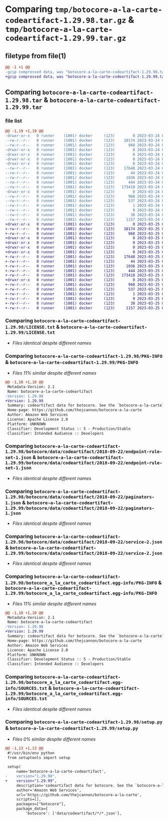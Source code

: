 # Comparing `tmp/botocore-a-la-carte-codeartifact-1.29.98.tar.gz` & `tmp/botocore-a-la-carte-codeartifact-1.29.99.tar.gz`

## filetype from file(1)

```diff
@@ -1 +1 @@
-gzip compressed data, was "botocore-a-la-carte-codeartifact-1.29.98.tar", last modified: Fri Mar 24 01:24:04 2023, max compression
+gzip compressed data, was "botocore-a-la-carte-codeartifact-1.29.99.tar", last modified: Sat Mar 25 01:22:22 2023, max compression
```

## Comparing `botocore-a-la-carte-codeartifact-1.29.98.tar` & `botocore-a-la-carte-codeartifact-1.29.99.tar`

### file list

```diff
@@ -1,19 +1,19 @@
-drwxr-xr-x   0 runner    (1001) docker     (123)        0 2023-03-24 01:24:04.945809 botocore-a-la-carte-codeartifact-1.29.98/
--rw-r--r--   0 runner    (1001) docker     (123)    10174 2023-03-24 01:24:04.000000 botocore-a-la-carte-codeartifact-1.29.98/LICENSE.txt
--rw-r--r--   0 runner    (1001) docker     (123)      968 2023-03-24 01:24:04.945809 botocore-a-la-carte-codeartifact-1.29.98/PKG-INFO
-drwxr-xr-x   0 runner    (1001) docker     (123)        0 2023-03-24 01:24:04.945809 botocore-a-la-carte-codeartifact-1.29.98/botocore/
-drwxr-xr-x   0 runner    (1001) docker     (123)        0 2023-03-24 01:24:04.945809 botocore-a-la-carte-codeartifact-1.29.98/botocore/data/
-drwxr-xr-x   0 runner    (1001) docker     (123)        0 2023-03-24 01:24:04.945809 botocore-a-la-carte-codeartifact-1.29.98/botocore/data/codeartifact/
-drwxr-xr-x   0 runner    (1001) docker     (123)        0 2023-03-24 01:24:04.945809 botocore-a-la-carte-codeartifact-1.29.98/botocore/data/codeartifact/2018-09-22/
--rw-r--r--   0 runner    (1001) docker     (123)    17648 2023-03-24 01:23:57.000000 botocore-a-la-carte-codeartifact-1.29.98/botocore/data/codeartifact/2018-09-22/endpoint-rule-set-1.json
--rw-r--r--   0 runner    (1001) docker     (123)       44 2023-03-24 01:23:57.000000 botocore-a-la-carte-codeartifact-1.29.98/botocore/data/codeartifact/2018-09-22/examples-1.json
--rw-r--r--   0 runner    (1001) docker     (123)     1036 2023-03-24 01:23:57.000000 botocore-a-la-carte-codeartifact-1.29.98/botocore/data/codeartifact/2018-09-22/paginators-1.json
--rw-r--r--   0 runner    (1001) docker     (123)      444 2023-03-24 01:23:57.000000 botocore-a-la-carte-codeartifact-1.29.98/botocore/data/codeartifact/2018-09-22/paginators-1.sdk-extras.json
--rw-r--r--   0 runner    (1001) docker     (123)   173410 2023-03-24 01:23:57.000000 botocore-a-la-carte-codeartifact-1.29.98/botocore/data/codeartifact/2018-09-22/service-2.json
-drwxr-xr-x   0 runner    (1001) docker     (123)        0 2023-03-24 01:24:04.945809 botocore-a-la-carte-codeartifact-1.29.98/botocore_a_la_carte_codeartifact.egg-info/
--rw-r--r--   0 runner    (1001) docker     (123)      968 2023-03-24 01:24:04.000000 botocore-a-la-carte-codeartifact-1.29.98/botocore_a_la_carte_codeartifact.egg-info/PKG-INFO
--rw-r--r--   0 runner    (1001) docker     (123)      537 2023-03-24 01:24:04.000000 botocore-a-la-carte-codeartifact-1.29.98/botocore_a_la_carte_codeartifact.egg-info/SOURCES.txt
--rw-r--r--   0 runner    (1001) docker     (123)        1 2023-03-24 01:24:04.000000 botocore-a-la-carte-codeartifact-1.29.98/botocore_a_la_carte_codeartifact.egg-info/dependency_links.txt
--rw-r--r--   0 runner    (1001) docker     (123)        9 2023-03-24 01:24:04.000000 botocore-a-la-carte-codeartifact-1.29.98/botocore_a_la_carte_codeartifact.egg-info/top_level.txt
--rw-r--r--   0 runner    (1001) docker     (123)       38 2023-03-24 01:24:04.945809 botocore-a-la-carte-codeartifact-1.29.98/setup.cfg
--rw-r--r--   0 runner    (1001) docker     (123)     1157 2023-03-24 01:24:04.000000 botocore-a-la-carte-codeartifact-1.29.98/setup.py
+drwxr-xr-x   0 runner    (1001) docker     (123)        0 2023-03-25 01:22:22.402378 botocore-a-la-carte-codeartifact-1.29.99/
+-rw-r--r--   0 runner    (1001) docker     (123)    10174 2023-03-25 01:22:22.000000 botocore-a-la-carte-codeartifact-1.29.99/LICENSE.txt
+-rw-r--r--   0 runner    (1001) docker     (123)      968 2023-03-25 01:22:22.402378 botocore-a-la-carte-codeartifact-1.29.99/PKG-INFO
+drwxr-xr-x   0 runner    (1001) docker     (123)        0 2023-03-25 01:22:22.398378 botocore-a-la-carte-codeartifact-1.29.99/botocore/
+drwxr-xr-x   0 runner    (1001) docker     (123)        0 2023-03-25 01:22:22.398378 botocore-a-la-carte-codeartifact-1.29.99/botocore/data/
+drwxr-xr-x   0 runner    (1001) docker     (123)        0 2023-03-25 01:22:22.398378 botocore-a-la-carte-codeartifact-1.29.99/botocore/data/codeartifact/
+drwxr-xr-x   0 runner    (1001) docker     (123)        0 2023-03-25 01:22:22.402378 botocore-a-la-carte-codeartifact-1.29.99/botocore/data/codeartifact/2018-09-22/
+-rw-r--r--   0 runner    (1001) docker     (123)    17648 2023-03-25 01:22:12.000000 botocore-a-la-carte-codeartifact-1.29.99/botocore/data/codeartifact/2018-09-22/endpoint-rule-set-1.json
+-rw-r--r--   0 runner    (1001) docker     (123)       44 2023-03-25 01:22:12.000000 botocore-a-la-carte-codeartifact-1.29.99/botocore/data/codeartifact/2018-09-22/examples-1.json
+-rw-r--r--   0 runner    (1001) docker     (123)     1036 2023-03-25 01:22:12.000000 botocore-a-la-carte-codeartifact-1.29.99/botocore/data/codeartifact/2018-09-22/paginators-1.json
+-rw-r--r--   0 runner    (1001) docker     (123)      444 2023-03-25 01:22:12.000000 botocore-a-la-carte-codeartifact-1.29.99/botocore/data/codeartifact/2018-09-22/paginators-1.sdk-extras.json
+-rw-r--r--   0 runner    (1001) docker     (123)   173410 2023-03-25 01:22:12.000000 botocore-a-la-carte-codeartifact-1.29.99/botocore/data/codeartifact/2018-09-22/service-2.json
+drwxr-xr-x   0 runner    (1001) docker     (123)        0 2023-03-25 01:22:22.402378 botocore-a-la-carte-codeartifact-1.29.99/botocore_a_la_carte_codeartifact.egg-info/
+-rw-r--r--   0 runner    (1001) docker     (123)      968 2023-03-25 01:22:22.000000 botocore-a-la-carte-codeartifact-1.29.99/botocore_a_la_carte_codeartifact.egg-info/PKG-INFO
+-rw-r--r--   0 runner    (1001) docker     (123)      537 2023-03-25 01:22:22.000000 botocore-a-la-carte-codeartifact-1.29.99/botocore_a_la_carte_codeartifact.egg-info/SOURCES.txt
+-rw-r--r--   0 runner    (1001) docker     (123)        1 2023-03-25 01:22:22.000000 botocore-a-la-carte-codeartifact-1.29.99/botocore_a_la_carte_codeartifact.egg-info/dependency_links.txt
+-rw-r--r--   0 runner    (1001) docker     (123)        9 2023-03-25 01:22:22.000000 botocore-a-la-carte-codeartifact-1.29.99/botocore_a_la_carte_codeartifact.egg-info/top_level.txt
+-rw-r--r--   0 runner    (1001) docker     (123)       38 2023-03-25 01:22:22.402378 botocore-a-la-carte-codeartifact-1.29.99/setup.cfg
+-rw-r--r--   0 runner    (1001) docker     (123)     1157 2023-03-25 01:22:22.000000 botocore-a-la-carte-codeartifact-1.29.99/setup.py
```

### Comparing `botocore-a-la-carte-codeartifact-1.29.98/LICENSE.txt` & `botocore-a-la-carte-codeartifact-1.29.99/LICENSE.txt`

 * *Files identical despite different names*

### Comparing `botocore-a-la-carte-codeartifact-1.29.98/PKG-INFO` & `botocore-a-la-carte-codeartifact-1.29.99/PKG-INFO`

 * *Files 11% similar despite different names*

```diff
@@ -1,10 +1,10 @@
 Metadata-Version: 2.1
 Name: botocore-a-la-carte-codeartifact
-Version: 1.29.98
+Version: 1.29.99
 Summary: codeartifact data for botocore. See the `botocore-a-la-carte` package for more info.
 Home-page: https://github.com/thejcannon/botocore-a-la-carte
 Author: Amazon Web Services
 License: Apache License 2.0
 Platform: UNKNOWN
 Classifier: Development Status :: 5 - Production/Stable
 Classifier: Intended Audience :: Developers
```

### Comparing `botocore-a-la-carte-codeartifact-1.29.98/botocore/data/codeartifact/2018-09-22/endpoint-rule-set-1.json` & `botocore-a-la-carte-codeartifact-1.29.99/botocore/data/codeartifact/2018-09-22/endpoint-rule-set-1.json`

 * *Files identical despite different names*

### Comparing `botocore-a-la-carte-codeartifact-1.29.98/botocore/data/codeartifact/2018-09-22/paginators-1.json` & `botocore-a-la-carte-codeartifact-1.29.99/botocore/data/codeartifact/2018-09-22/paginators-1.json`

 * *Files identical despite different names*

### Comparing `botocore-a-la-carte-codeartifact-1.29.98/botocore/data/codeartifact/2018-09-22/service-2.json` & `botocore-a-la-carte-codeartifact-1.29.99/botocore/data/codeartifact/2018-09-22/service-2.json`

 * *Files identical despite different names*

### Comparing `botocore-a-la-carte-codeartifact-1.29.98/botocore_a_la_carte_codeartifact.egg-info/PKG-INFO` & `botocore-a-la-carte-codeartifact-1.29.99/botocore_a_la_carte_codeartifact.egg-info/PKG-INFO`

 * *Files 11% similar despite different names*

```diff
@@ -1,10 +1,10 @@
 Metadata-Version: 2.1
 Name: botocore-a-la-carte-codeartifact
-Version: 1.29.98
+Version: 1.29.99
 Summary: codeartifact data for botocore. See the `botocore-a-la-carte` package for more info.
 Home-page: https://github.com/thejcannon/botocore-a-la-carte
 Author: Amazon Web Services
 License: Apache License 2.0
 Platform: UNKNOWN
 Classifier: Development Status :: 5 - Production/Stable
 Classifier: Intended Audience :: Developers
```

### Comparing `botocore-a-la-carte-codeartifact-1.29.98/botocore_a_la_carte_codeartifact.egg-info/SOURCES.txt` & `botocore-a-la-carte-codeartifact-1.29.99/botocore_a_la_carte_codeartifact.egg-info/SOURCES.txt`

 * *Files identical despite different names*

### Comparing `botocore-a-la-carte-codeartifact-1.29.98/setup.py` & `botocore-a-la-carte-codeartifact-1.29.99/setup.py`

 * *Files 0% similar despite different names*

```diff
@@ -1,13 +1,13 @@
 #!/usr/bin/env python
 from setuptools import setup
 
 setup(
     name='botocore-a-la-carte-codeartifact',
-    version="1.29.98",
+    version="1.29.99",
     description='codeartifact data for botocore. See the `botocore-a-la-carte` package for more info.',
     author='Amazon Web Services',
     url='https://github.com/thejcannon/botocore-a-la-carte',
     scripts=[],
     packages=["botocore"],
     package_data={
         'botocore': ['data/codeartifact/*/*.json'],
```

